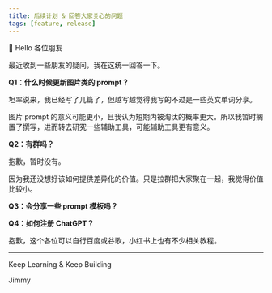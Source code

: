 ```yaml
---
title: 后续计划 & 回答大家关心的问题
tags: [feature, release]
---
```


👋 Hello 各位朋友

最近收到一些朋友的疑问，我在这统一回答一下。

**Q1：什么时候更新图片类的 prompt？**

坦率说来，我已经写了几篇了，但越写越觉得我写的不过是一些英文单词分享。

图片 prompt 的意义可能更小，且我认为短期内被淘汰的概率更大。所以我暂时搁置了撰写，进而转去研究一些辅助工具，可能辅助工具更有意义。

**Q2：有群吗？**

抱歉，暂时没有。

因为我还没想好该如何提供差异化的价值。只是拉群把大家聚在一起，我觉得价值比较小。

**Q3：会分享一些 prompt 模板吗？**

 

**Q4：如何注册 ChatGPT？**

抱歉，这个各位可以自行百度或谷歌，小红书上也有不少相关教程。


---

Keep Learning & Keep Building

Jimmy



